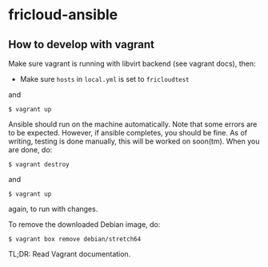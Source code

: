 # fricloud-ansible

## How to develop with vagrant
Make sure vagrant is running with libvirt backend (see vagrant docs), then:

- Make sure `hosts` in `local.yml` is set to `fricloudtest`

and

`$ vagrant up`

Ansible should run on the machine automatically.
Note that some errors are to be expected.
However, if ansible completes, you should be fine.
As of writing, testing is done manually, this will be worked on soon(tm).
When you are done, do:

`$ vagrant destroy`

and 

`$ vagrant up`

again, to run with changes.

To remove the downloaded Debian image, do:

`$ vagrant box remove debian/stretch64`

TL;DR: Read Vagrant documentation.

